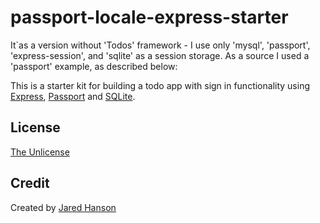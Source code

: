# passport-locale-express-starter

It`as a version without 'Todos' framework - I use only 'mysql', 'passport', 'express-session',
 and 'sqlite' as a session storage. As a source I used a 'passport' example, as described below: 
 
This is a starter kit for building a todo app with sign in functionality using
[Express](https://expressjs.com/), [Passport](https://www.passportjs.org/) and
[SQLite](https://www.sqlite.org/).


## License

[The Unlicense](https://opensource.org/licenses/unlicense)

## Credit

Created by [Jared Hanson](https://www.jaredhanson.me/)
